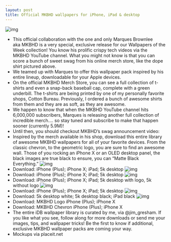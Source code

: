 ```yaml
---
layout: post
title: Official MKBHD wallpapers for iPhone, iPad & desktop
---
```

![img](http://media.idownloadblog.com/wp-content/uploads/2018/04/mkbhd_feature_logo_tshirt_macbook.png)
* This official collaboration with the one and only Marques Brownlee aka MKBHD is a very special, exclusive release for our Wallpapers of the Week collection! You know his prolific crispy tech videos via the MKBHD YouTube channel. What you might not know is that you can score a bunch of sweet swag from his online merch store, like the dope shirt pictured above.
* We teamed up with Marques to offer this wallpaper pack inspired by his entire lineup, downloadable for your Apple devices.
* On the official MKBHD Merch Store, you can see a full collection of t-shirts and even a snap-back baseball cap, complete with a green underbill. The t-shirts are being printed by one of my personally favorite shops, Cotton Bureau. Previously, I ordered a bunch of awesome shirts from them and they are as soft, as they are awesome.
* We happen to know that when the MKBHD YouTube channel hits 6,000,000 subscribers, Marques is releasing another full collection of incredible merch…. so stay tuned and subscribe to make that happen sooner (currently 5.9M)!
* Until then, you should checkout MKBHD’s swag announcement video:
* Inspired by the merch available in his shop, download this entire library of awesome MKBHD wallpapers for all of your favorite devices. From the classic chevron, to the geometric logo, you are sure to find an awesome wall. Those of you rocking an iPhone X or an OLED desktop panel, the black images are true black to ensure, you can “Matte Black Everything.”
![img](http://media.idownloadblog.com/wp-content/uploads/2018/04/Chevron-black-MKBHD-5k-desktop-wallpaper-mockup.png)
* Download: iPhone (Plus); iPhone X; iPad; 5k desktop
![img](http://media.idownloadblog.com/wp-content/uploads/2018/04/Chevron-MKBHD-5k-desktop-wallpaper-mockup-iDB.png)
* Download: iPhone (Plus); iPhone X; iPad; 5k desktop
![img](http://media.idownloadblog.com/wp-content/uploads/2018/04/Matte-Black-Everything-MKBHD-5k-wallpaper-mockup-iDB.png)
* Download: iPhone (Plus); iPhone X; iPad; 5k desktop with logo, 5k without logo
![img](http://media.idownloadblog.com/wp-content/uploads/2018/04/MKBHD-YouTube-Hero-5k-wallpaper-mockup-iDB.png)
* Download: iPhone (Plus); iPhone X; iPad; 5k desktop
![img](http://media.idownloadblog.com/wp-content/uploads/2018/04/MKBHD-Logo-5k-desktop-wallpaper-mockup-iDB.png)
* Download: 5k desktop white; 5k desktop black; iPad black
![img](http://media.idownloadblog.com/wp-content/uploads/2018/04/Chevron-Original-MKBHD-All-iPhone-wallpaper-mockup-iDB.png)
* Download: MKBHD Logo iPhone (Plus); iPhone X
* Download: MKBHD Chevron iPhone (Plus); iPhone X
* The entire iDB wallpaper library is curated by me, via @jim_gresham. If you like what you see, follow along for more downloads or send me your images, tips, and wallpaper tricks! Be the first to know if additional, exclusive MKBHD wallpaper packs are coming your way.
* Mockups via placeit.net

